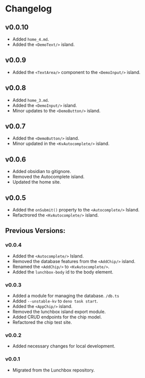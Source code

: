 # Changelog

## v0.0.10

- Added `home_4.md`.
- Added the `<DemoText/>` island.

## v0.0.9

- Added the `<TextArea/>` component to the `<DemoInput/>` island.

## v0.0.8

- Added `home_3.md`.
- Added the `<DemoInput/>` island.
- Minor updates to the `<DemoButton/>` island.

## v0.0.7

- Added the `<DemoButton/>` island.
- Minor updated in the `<KvAutocomplete/>` island.

## v0.0.6

- Added obsidian to gitignore.
- Removed the Autocomplete island.
- Updated the home site.

## v0.0.5

- Added the `onSubmit()` property to the `<Autocomplete/>` Island.
- Refactrored the `<KvAutocomplete/>` island.

## Previous Versions:

### v0.0.4

- Added the `<Autocomplete/>` Island.
- Removed the database features from the `<AddChip/>` island.
- Renamed the `<AddChip/>` to `<KvAutocomplete/>`.
- Added the `lunchbox-body` id to the body element.

### v0.0.3

- Added a module for managing the database. `/db.ts`
- Added `--unstable-kv` to `deno task start`.
- Added the `<AppChip/>` island.
- Removed the lunchbox island export module.
- Added CRUD endpoints for the chip model.
- Refactored the chip test site.

### v0.0.2

- Added necessary changes for local development.

### v0.0.1

- Migrated from the Lunchbox repository.
